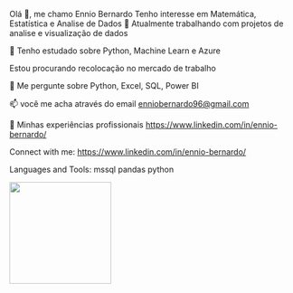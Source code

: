 Olá 👋, me chamo Ennio Bernardo
Tenho interesse em Matemática, Estatística e Analise de Dados
🔭 Atualmente trabalhando com projetos de analise e visualização de dados

🌱 Tenho estudado sobre Python, Machine Learn e Azure

Estou procurando recolocação no mercado de trabalho

💬 Me pergunte sobre Python, Excel, SQL, Power BI

📫 você me acha através do email enniobernardo96@gmail.com

📄 Minhas experiências profissionais https://www.linkedin.com/in/ennio-bernardo/

Connect with me:
https://www.linkedin.com/in/ennio-bernardo/

Languages and Tools:
mssql pandas python 
 
 <img height="180em" src="https://github-readme-stats.vercel.app/api/top-langs/?username=Ennio1996&layout=compact&theme=tokyonight"/>
  
